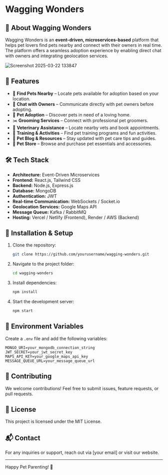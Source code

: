 
# Wagging Wonders

## 🐶 About Wagging Wonders
Wagging Wonders is an **event-driven, microservices-based** platform that helps pet lovers find pets nearby and connect with their owners in real time. The platform offers a seamless adoption experience by enabling direct chat with owners and integrating geolocation services.

![Screenshot 2025-03-22 133847](https://github.com/user-attachments/assets/b7c8b0d8-dd8f-48b0-a3e9-7db6897fcd64)

## 🚀 Features
- 📍 **Find Pets Nearby** – Locate pets available for adoption based on your location.
- 💬 **Chat with Owners** – Communicate directly with pet owners before adopting.
- 🏡 **Pet Adoption** – Discover pets in need of a loving home.
- ✂️ **Grooming Services** – Connect with professional pet groomers.
- 🏥 **Veterinary Assistance** – Locate nearby vets and book appointments.
- 🎾 **Training & Activities** – Find pet training programs and fun activities.
- 📖 **Pet Blog & Resources** – Stay updated with pet care tips and guides.
- 🛒 **Pet Store** – Browse and purchase pet essentials and accessories.

## 🛠️ Tech Stack
- **Architecture:** Event-Driven Microservices
- **Frontend:** React.js, Tailwind CSS
- **Backend:** Node.js, Express.js
- **Database:** MongoDB
- **Authentication:** JWT
- **Real-time Communication:** WebSockets / Socket.io
- **Geolocation Services:** Google Maps API
- **Message Queue:** Kafka / RabbitMQ
- **Hosting:** Vercel / Netlify (Frontend), Render / AWS (Backend)

## 🔧 Installation & Setup
1. Clone the repository:
   ```sh
   git clone https://github.com/yourusername/wagging-wonders.git
   ```
2. Navigate to the project folder:
   ```sh
   cd wagging-wonders
   ```
3. Install dependencies:
   ```sh
   npm install
   ```
4. Start the development server:
   ```sh
   npm start
   ```

## 📜 Environment Variables
Create a `.env` file and add the following variables:
```
MONGO_URI=your_mongodb_connection_string
JWT_SECRET=your_jwt_secret_key
MAPS_API_KEY=your_google_maps_api_key
MESSAGE_QUEUE_URL=your_message_queue_url
```

## 🤝 Contributing
We welcome contributions! Feel free to submit issues, feature requests, or pull requests.

## 📜 License
This project is licensed under the MIT License.

## 📬 Contact
For any inquiries or support, reach out via [your email] or visit our website.

---
Happy Pet Parenting! 🐾

